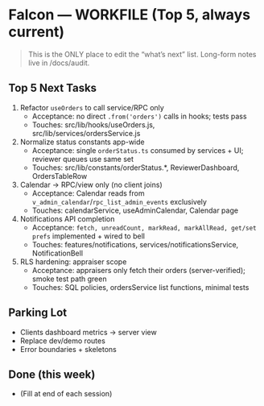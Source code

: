 # Falcon — WORKFILE (Top 5, always current)

> This is the ONLY place to edit the “what’s next” list. Long-form notes live in /docs/audit.

## Top 5 Next Tasks
1) Refactor `useOrders` to call service/RPC only
   - Acceptance: no direct `.from('orders')` calls in hooks; tests pass
   - Touches: src/lib/hooks/useOrders.js, src/lib/services/ordersService.js
2) Normalize status constants app-wide
   - Acceptance: single `orderStatus.ts` consumed by services + UI; reviewer queues use same set
   - Touches: src/lib/constants/orderStatus.*, ReviewerDashboard, OrdersTableRow
3) Calendar → RPC/view only (no client joins)
   - Acceptance: Calendar reads from `v_admin_calendar`/`rpc_list_admin_events` exclusively
   - Touches: calendarService, useAdminCalendar, Calendar page
4) Notifications API completion
   - Acceptance: `fetch, unreadCount, markRead, markAllRead, get/set prefs` implemented + wired to bell
   - Touches: features/notifications, services/notificationsService, NotificationBell
5) RLS hardening: appraiser scope
   - Acceptance: appraisers only fetch their orders (server-verified); smoke test path green
   - Touches: SQL policies, ordersService list functions, minimal tests

## Parking Lot
- Clients dashboard metrics → server view
- Replace dev/demo routes
- Error boundaries + skeletons

## Done (this week)
- (Fill at end of each session)
